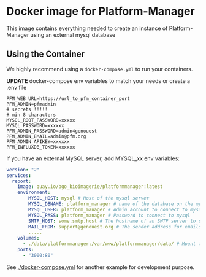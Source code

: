 # Docker image for Platform-Manager

This image contains everything needed to create an instance of Platform-Manager
using an external mysql database

## Using the Container

We highly recommend using a `docker-compose.yml` to run your containers.

**UPDATE** docker-compose env variables to match your needs or create a .env file

    PFM_WEB_URL=https://url_to_pfm_container_port
    PFM_ADMIN=pfmadmin
    # secrets !!!!!
    # min 8 characters
    MYSQL_ROOT_PASSWORD=xxxxx
    MYSQL_PASSWORD=xxxxxx
    PFM_ADMIN_PASSWORD=admin4genouest
    PFM_ADMIN_EMAIL=admin@pfm.org
    PFM_ADMIN_APIKEY=xxxxxx
    PFM_INFLUXDB_TOKEN=xxxxxx

If you have an external MySQL server, add MYSQL_xx env variables:

```yaml
version: "2"
services:
  report:
    image: quay.io/bgo_bioimagerie/platformmanager:latest
    environment:
        MYSQL_HOST: mysql # Host of the mysql server
        MYSQL_DBNAME: platform_manager # name of the database on the mysql server
        MYSQL_USER: platform_manager # Admin account to connect to mysql
        MYSQL_PASS: platform_manager # Password to connect to mysql
        SMTP_HOST: some.smtp.host # The hostname of an SMTP server to send emails
        MAIL_FROM: support@genouest.org # The sender address for emails sent by platformmanager (should be a real one to avoid being classified as spam)
        .....
    volumes:
      - ./data/platformmanager:/var/www/platformmanager/data/ # Mount the application data directory and backup it
    ports:
      - "3000:80"
```

See [./docker-compose.yml](docker-compose.yml) for another example for development purpose.
